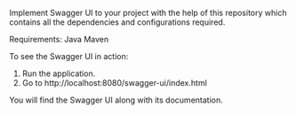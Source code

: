 Implement Swagger UI to your project with the help of this repository which contains all the dependencies and configurations required.

Requirements:
Java
Maven

To see the Swagger UI in action:
  1. Run the application.
  2. Go to http://localhost:8080/swagger-ui/index.html

You will find the Swagger UI along with its documentation.
